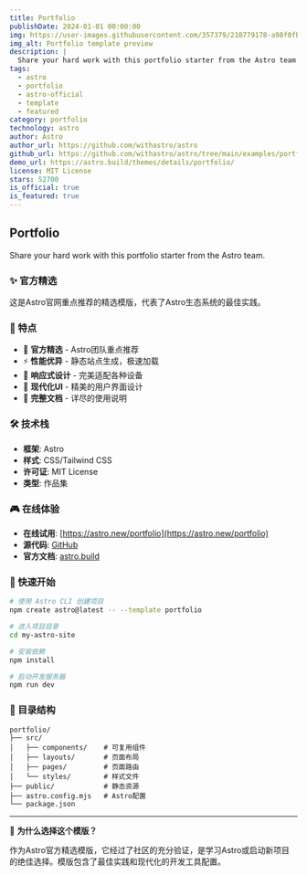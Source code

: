 ```yaml
---
title: Portfolio
publishDate: 2024-01-01 00:00:00
img: https://user-images.githubusercontent.com/357379/210779178-a98f0fb7-6b1a-4068-894c-8e1403e26654.jpg
img_alt: Portfolio template preview
description: |
  Share your hard work with this portfolio starter from the Astro team.
tags:
  - astro
  - portfolio
  - astro-official
  - template
  - featured
category: portfolio
technology: astro
author: Astro
author_url: https://github.com/withastro/astro
github_url: https://github.com/withastro/astro/tree/main/examples/portfolio
demo_url: https://astro.build/themes/details/portfolio/
license: MIT License
stars: 52700
is_official: true
is_featured: true
---
```


## Portfolio

Share your hard work with this portfolio starter from the Astro team.

### ✨ 官方精选

这是Astro官网重点推荐的精选模版，代表了Astro生态系统的最佳实践。

### 🚀 特点

- 🌟 **官方精选** - Astro团队重点推荐
- ⚡ **性能优异** - 静态站点生成，极速加载
- 📱 **响应式设计** - 完美适配各种设备
- 🎨 **现代化UI** - 精美的用户界面设计
- 📖 **完整文档** - 详尽的使用说明

### 🛠️ 技术栈

- **框架**: Astro
- **样式**: CSS/Tailwind CSS
- **许可证**: MIT License
- **类型**: 作品集

### 🎮 在线体验

- **在线试用**: [https://astro.new/portfolio](https://astro.new/portfolio)
- **源代码**: [GitHub](https://github.com/withastro/astro/tree/main/examples/portfolio)
- **官方文档**: [astro.build](https://astro.build)

### 🚀 快速开始

```bash
# 使用 Astro CLI 创建项目
npm create astro@latest -- --template portfolio

# 进入项目目录
cd my-astro-site

# 安装依赖
npm install

# 启动开发服务器
npm run dev
```

### 📁 目录结构

```
portfolio/
├── src/
│   ├── components/    # 可复用组件
│   ├── layouts/       # 页面布局
│   ├── pages/         # 页面路由
│   └── styles/        # 样式文件
├── public/            # 静态资源
├── astro.config.mjs   # Astro配置
└── package.json
```

---

🌟 **为什么选择这个模版？**

作为Astro官方精选模版，它经过了社区的充分验证，是学习Astro或启动新项目的绝佳选择。模版包含了最佳实践和现代化的开发工具配置。
